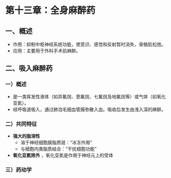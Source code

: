 # 第十三章：全身麻醉药

## 一、概述

- 作用：抑制中枢神经系统功能，使意识、感觉和反射暂时消失，骨骼肌松弛。
- 应用：主要用于外科手术前麻醉。

## 二、吸入麻醉药

### 一）概述

- 是一类挥发性液体（如异氟烷、恩氟烷、七氟烷及地氟烷等）或气体（如氧化亚氮）。
- 经呼吸道吸入，通过肺泡毛细血管膜弥散入血。吸收后发生由浅入深的麻醉。

### 二）共同特征

- **强大的脂溶性**
  - 溶于神经细胞膜脂质层：“冰冻作用”
  - 与细胞内类脂质结合：“干扰细胞功能”
- **氧化亚氮除外** ，氧化亚氮是作用于神经元上的受体

### 三）药动学


